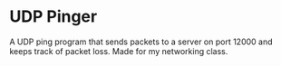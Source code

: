 # UDP Pinger
A UDP ping program that sends packets to a server on port 12000 and keeps track of packet loss. Made for my networking class.